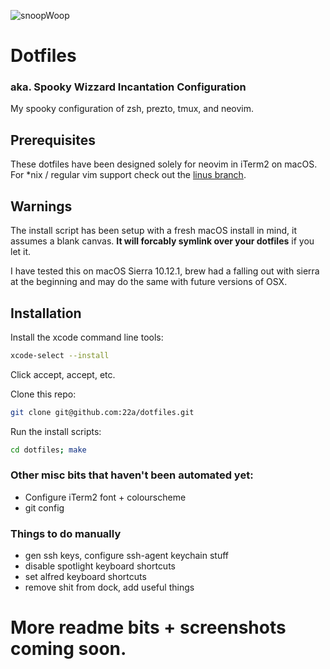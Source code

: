![snoopWoop](https://upload.wikimedia.org/wikipedia/commons/3/37/Female_dalmatian_head_shot.jpg)
# Dotfiles
### aka. Spooky Wizzard Incantation Configuration

My spooky configuration of zsh, prezto, tmux, and neovim.

## Prerequisites

These dotfiles have been designed solely for neovim in iTerm2 on macOS. For \*nix / regular vim support check out the [linus branch](https://github.com/22a/dotfiles/tree/linus).

## Warnings

The install script has been setup with a fresh macOS install in mind, it assumes a blank canvas. **It will forcably symlink over your dotfiles** if you let it.

I have tested this on macOS Sierra 10.12.1, brew had a falling out with sierra at the beginning and may do the same with future versions of OSX.


## Installation

Install the xcode command line tools:
```bash
xcode-select --install
```
Click accept, accept, etc.

Clone this repo:
```bash
git clone git@github.com:22a/dotfiles.git
```

Run the install scripts:
```bash
cd dotfiles; make
```

### Other misc bits that haven't been automated yet:

* Configure iTerm2 font + colourscheme
* git config

### Things to do manually
* gen ssh keys, configure ssh-agent keychain stuff
* disable spotlight keyboard shortcuts
* set alfred keyboard shortcuts
* remove shit from dock, add useful things


# More readme bits + screenshots coming soon.
